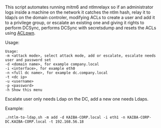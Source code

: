 This script automates running mitm6 and ntlmrelayx so if an administrator logs inside a machine on the network it catches the ntlm hash, relay it to ldap/s on the domain controler, modifying ACLs to create a user and add it to a privilege group, or escalate an existing one and giving it rights to perform DCSync, performs DCSync with secretsdump and resets the ACLs using [ACLpwn](https://github.com/fox-it/aclpwn.py).

Usage:
```
Usage:
-m <attack mode>, select attack mode, add or escalate, escalate needs user and password set
-d <domain name>, for example company.local
-i <interface>, for example eth0
-n <full dc name>, for example dc.company.local
-t <dc ip>
-u <username>
-p <password>
-h Show this menu
```

Escalate user only needs Ldap on the DC, add a new one needs Ldaps.

Example:
```
./ntlm-to-ldap.sh -m add -d KAIBA-CORP.local -i eth1 -n KAIBA-CORP-DC.KAIBA-CORP.local -t 192.168.56.18
```
